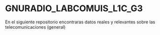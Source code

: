# GNURADIO_LABCOMUIS_L1C_G3
En el siguiente repositorio encontraras datos reales y relevantes sobre las telecomunicaciones (general) 
